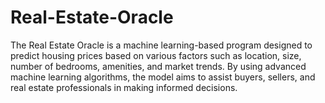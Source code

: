 # Real-Estate-Oracle
The Real Estate Oracle is a machine learning-based program designed to predict housing prices based on various factors such as location, size, number of bedrooms, amenities, and market trends. By using advanced machine learning algorithms, the model aims to assist buyers, sellers, and real estate professionals in making informed decisions.
